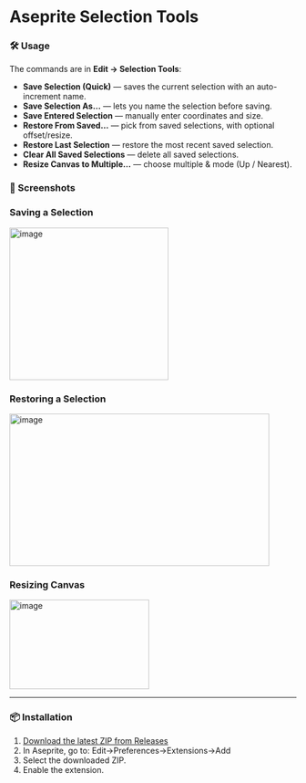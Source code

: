 # Aseprite Selection Tools

### 🛠 Usage

The commands are in **Edit → Selection Tools**:

- **Save Selection (Quick)** — saves the current selection with an auto-increment name.
- **Save Selection As…** — lets you name the selection before saving.
- **Save Entered Selection** — manually enter coordinates and size.
- **Restore From Saved…** — pick from saved selections, with optional offset/resize.
- **Restore Last Selection** — restore the most recent saved selection.
- **Clear All Saved Selections** — delete all saved selections.
- **Resize Canvas to Multiple…** — choose multiple & mode (Up / Nearest).


### 📸 Screenshots

### Saving a Selection
<img width="279" height="267" alt="image" src="https://github.com/user-attachments/assets/61b69a13-6ccc-4a36-9645-20a845d9d8de" />

### Restoring a Selection
<img width="456" height="267" alt="image" src="https://github.com/user-attachments/assets/416c5a23-6203-4722-b1fa-e6d1a7f33d1d" />

### Resizing Canvas
<img width="245" height="157" alt="image" src="https://github.com/user-attachments/assets/21a42452-ae8f-4506-af0f-59ea60215aae" />


---
### 📦 Installation

1. [Download the latest ZIP from Releases](../../releases)
2. In Aseprite, go to: Edit->Preferences->Extensions->Add
3. Select the downloaded ZIP.
4. Enable the extension.


